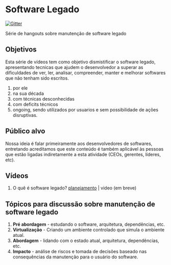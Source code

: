 # Software Legado

[![Gitter](https://badges.gitter.im/Join%20Chat.svg)](https://gitter.im/php-brasil/software-legado?utm_source=badge&utm_medium=badge&utm_campaign=pr-badge&utm_content=badge)

Série de hangouts sobre manutenção de software legado

## Objetivos

Esta série de vídeos tem como objetivo dismistificar o software legado, apresentando tecnicas que ajudem
o desenvolvedor a superar as dificuldades de ver, ler, analisar, compreender, manter e melhorar softwares que não tenham sido escritos.

1. por ele
1. na sua década
1. com técnicas desconhecidas
1. com deficits técnicos
1. ongoing, sendo utilizados por usuarios e sem possibilidade de ações disruptivas.

## Público alvo

Nossa ideia é falar primeiramente aos desenvolvedores de softwares, entretando acreditamos que este conteúdo
é também aplicável às pessoas que estão ligadas indiretamente a esta atividade (CEOs, gerentes, líderes, etc).

## Vídeos

1. O quê é software legado? [planejamento](https://github.com/php-brasil/software-legado/blob/master/definicao-de-software-legado.md) | video (em breve)

## Tópicos para discussão sobre manutenção de software legado

1. **Pré abordagem** - estudando o software, arquitetura, dependências, etc.
1. **Virtualização** - Criando um ambiente controlado que simula o ambiente atual.
1. **Abordagem**  - lidando com o estado atual, arquitetura, dependências, etc.
1. **Impacto** - análise de riscos e tomada de decisões baseado nas consequências da manutenção para o usuário do software.
